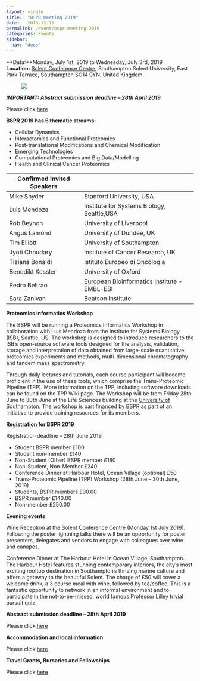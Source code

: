 ```yaml
---
layout: single
title:  "BSPR meeting 2019"
date:   2018-12-11
permalink: /event/bspr-meeting-2019
categories: Events
sidebar:
  nav: "docs"
---
```



**Data:**Monday, July 1st, 2019 to Wednesday, July 3rd, 2019<br>
**Location:** [Solent Conference Centre](https://www.solent.ac.uk/conference-centre), Southampton Solent University, East Park Terrace, Southampton SO14 0YN. United Kingdom.



<figure>
    <img src="{{ site.baseurl }}/assets/images/BSPR_banner_2019.PNG">
</figure>


***IMPORTANT: Abstract submission deadline – 28th April 2019***

Please click [here](https://docs.google.com/forms/d/e/1FAIpQLSeT53R-qykMTCna59dpISxURCurJt98CxrcJVRqJC6OxAhh_A/viewform)



**BSPR 2019 has 6 thematic streams:**

- Cellular Dynamics
- Interactomics and Functional Proteomics
- Post-translational Modifications and Chemical Modification
- Emerging Technologies
- Computational Proteomics and Big Data/Modelling
- Health and Clinical Cancer Proteomics




| Confirmed Invited Speakers  |                               |
|-------------------|-------------------------------|
| Mike Snyder       | Stanford University, USA   |
| Luis Mendoza        | Institute for Systems Biology, Seattle,USA |
| Rob Beynon        | University of Liverpool  |
| Angus Lamond       | University of Dundee, UK     |
| Tim Elliott   | University of Southampton  |
| Jyoti Choudary    | Institute of Cancer Research, UK |
| Tiziana Bonaldi | Istituto Europeo di Oncologia|
|Benedikt Kessler  |University of Oxford|
| Pedro Beltrao    | European Bioinformatics Institute - EMBL-EBI       |
| Sara Zanivan    | Beatson Institute      |


**Proteomics Informatics Workshop**

The BSPR will be running a Proteomics Informatics Workshop in collaboration with Luis Mendoza from the Institute for Systems Biology (ISB), Seattle, US. The workshop is designed to introduce researchers to the ISB’s open-source software tools designed for the analysis, validation, storage and interpretation of data obtained from large-scale quantitative proteomics experiments and methods, multi-dimensional chromatography and tandem mass spectrometry.

Through daily lectures and tutorials, each course participant will  become proficient in the use of these tools, which comprise the Trans-Proteomic Pipeline (TPP). More information on the TPP, including software downloads can be found on the TPP Wiki page.
The Workshop will be from Friday 28th June to 30th June at the Life Sciences building at the [University of Southampton](https://www.southampton.ac.uk/). The workshop is part financed by BSPR as part of an initiative to provide training resources for its members.

**[Registration](http://go.soton.ac.uk/akt) for BSPR 2019**

Registration deadline – 28th June 2019

- Student BSPR member £100
- Student non-member £140
- Non-Student (Other) BSPR member £180
- Non-Student, Non-Member £240
- Conference Dinner at Harbour Hotel, Ocean Village (optional) £50
- Trans-Proteomic Pipeline (TPP) Workshop (28th June – 30th June, 2019)
- Students, BSPR members  £90.00
- BSPR member  £140.00
- Non-member £250.00


**Evening events**

Wine Reception at the Solent Conference Centre (Monday 1st July 2019).
Following the poster lightning talks there will be an opportunity for poster presenters, delegates and vendors to engage with colleagues over wine and canapes.

Conference Dinner at The Harbour Hotel in Ocean Village, Southampton. The Harbour Hotel features stunning contemporary interiors, the city’s most exciting rooftop destination in Southampton’s thriving marine culture and offers a gateway to the beautiful Solent. The charge of £50 will cover a welcome drink, a 3 course meal with wine, followed by tea/coffee. This is a fantastic opportunity to network in an informal environment and to participate in the not-to-be-missed, world famous Professor Lilley trivial pursuit quiz.



**Abstract submission deadline – 28th April 2019**

Please click [here](https://docs.google.com/forms/d/e/1FAIpQLSeT53R-qykMTCna59dpISxURCurJt98CxrcJVRqJC6OxAhh_A/viewform)


**Accommodation and local information**

Please click [here]({{site.baseurl}}/bspr-2019/accommdation/)

**Travel Grants, Bursaries and Fellowships**

Please click [here]({{site.baseurl}}/bursaries-and-fellowships/)


